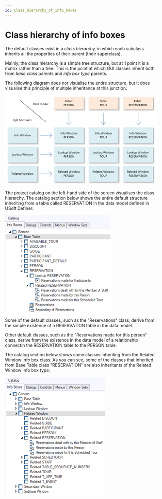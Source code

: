 ```yaml
---
id: Class_hierarchy_of_info_boxes
---
```


# Class hierarchy of info boxes

The default classes exist in a *class hierarchy,* in which each subclass inherits all the properties of their parent (their superclass).

Mainly, the class hierarchy is a simple tree structure, but at 1 point it is a matrix rather than a tree. This is the point at which GUI classes inherit both from *base class* parents and *info box type* parents.

The following diagram does not visualise the entire structure, but it does visualise this principle of multiple inheritance at this junction:

![](./assets/78389db5-5f94-47d3-8077-a99e4eae3011.png)

The project catalog on the left-hand side of the screen visualises the class hierarchy. The catalog section below shows the entire default structure inheriting from a table called RESERVATION in the data model defined in USoft Definer:

![](./assets/c4c8ecb3-4401-4a85-949c-e598d0046ca7.png)

Some of the default classes, such as the "Reservations" class, derive from the simple existence of a RESERVATION table in the data model.

Other default classes, such as the "Reservations made for this person" class, derive from the existence in the data model of a relationship connectin the RESERVATION table to the PERSON table.

The catalog section below shows some classes inheriting from the Related Window info box class. As you can see, some of the classes that inherited from Base Table class "RESERVATION" are also inheritants of the Related Window info box type:

![](./assets/866a27f1-fc7e-47c3-9493-84c601ec0545.png)

 